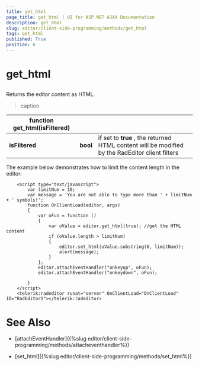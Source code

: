 ```yaml
---
title: get_html
page_title: get_html | UI for ASP.NET AJAX Documentation
description: get_html
slug: editor/client-side-programming/methods/get_html
tags: get_html
published: True
position: 6
---
```


# get_html



## 



Returns the editor content as HTML.


>caption  

|  __function__  __get_html(isFiltered)__  |  |  |
| ------ | ------ | ------ |
| __isFiltered__ | __bool__ |if set to __true__ , the returned HTML content will be modified by the RadEditor client filters|



The example below demonstrates how to limit the content length in the editor:

````ASPNET
	<script type="text/javascript">
	    var limitNum = 10;
	    var message = 'You are not able to type more than ' + limitNum + ' symbols!';
	    function OnClientLoad(editor, args)
	    {
	        var oFun = function ()
	        {
	            var oValue = editor.get_html(true); //get the HTML content
	            if (oValue.length > limitNum)
	            {
	                editor.set_html(oValue.substring(0, limitNum));
	                alert(message);
	            }
	        };
	        editor.attachEventHandler("onkeyup", oFun);
	        editor.attachEventHandler("onkeydown", oFun);
	
	    }
	</script>
	<telerik:radeditor runat="server" OnClientLoad="OnClientLoad" ID="RadEditor1"></telerik:radeditor> 
````





# See Also

 * [attachEventHandler]({%slug editor/client-side-programming/methods/attacheventhandler%})

 * [set_html]({%slug editor/client-side-programming/methods/set_html%})
